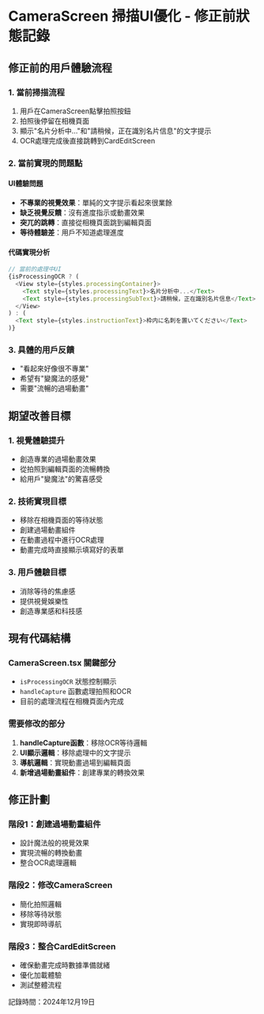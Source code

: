# CameraScreen 掃描UI優化 - 修正前狀態記錄

## 修正前的用戶體驗流程

### 1. 當前掃描流程
1. 用戶在CameraScreen點擊拍照按鈕
2. 拍照後停留在相機頁面
3. 顯示"名片分析中..."和"請稍候，正在識別名片信息"的文字提示
4. OCR處理完成後直接跳轉到CardEditScreen

### 2. 當前實現的問題點

#### UI體驗問題
- **不專業的視覺效果**：單純的文字提示看起來很業餘
- **缺乏視覺反饋**：沒有進度指示或動畫效果
- **突兀的跳轉**：直接從相機頁面跳到編輯頁面
- **等待體驗差**：用戶不知道處理進度

#### 代碼實現分析
```typescript
// 當前的處理中UI
{isProcessingOCR ? (
  <View style={styles.processingContainer}>
    <Text style={styles.processingText}>名片分析中...</Text>
    <Text style={styles.processingSubText}>請稍候，正在識別名片信息</Text>
  </View>
) : (
  <Text style={styles.instructionText}>枠内に名刺を置いてください</Text>
)}
```

### 3. 具體的用戶反饋
- "看起來好像很不專業"
- 希望有"變魔法的感覺"
- 需要"流暢的過場動畫"

## 期望改善目標

### 1. 視覺體驗提升
- 創造專業的過場動畫效果
- 從拍照到編輯頁面的流暢轉換
- 給用戶"變魔法"的驚喜感受

### 2. 技術實現目標
- 移除在相機頁面的等待狀態
- 創建過場動畫組件
- 在動畫過程中進行OCR處理
- 動畫完成時直接顯示填寫好的表單

### 3. 用戶體驗目標
- 消除等待的焦慮感
- 提供視覺娛樂性
- 創造專業感和科技感

## 現有代碼結構

### CameraScreen.tsx 關鍵部分
- `isProcessingOCR` 狀態控制顯示
- `handleCapture` 函數處理拍照和OCR
- 目前的處理流程在相機頁面內完成

### 需要修改的部分
1. **handleCapture函數**：移除OCR等待邏輯
2. **UI顯示邏輯**：移除處理中的文字提示
3. **導航邏輯**：實現動畫過場到編輯頁面
4. **新增過場動畫組件**：創建專業的轉換效果

## 修正計劃

### 階段1：創建過場動畫組件
- 設計魔法般的視覺效果
- 實現流暢的轉換動畫
- 整合OCR處理邏輯

### 階段2：修改CameraScreen
- 簡化拍照邏輯
- 移除等待狀態
- 實現即時導航

### 階段3：整合CardEditScreen
- 確保動畫完成時數據準備就緒
- 優化加載體驗
- 測試整體流程

記錄時間：2024年12月19日 